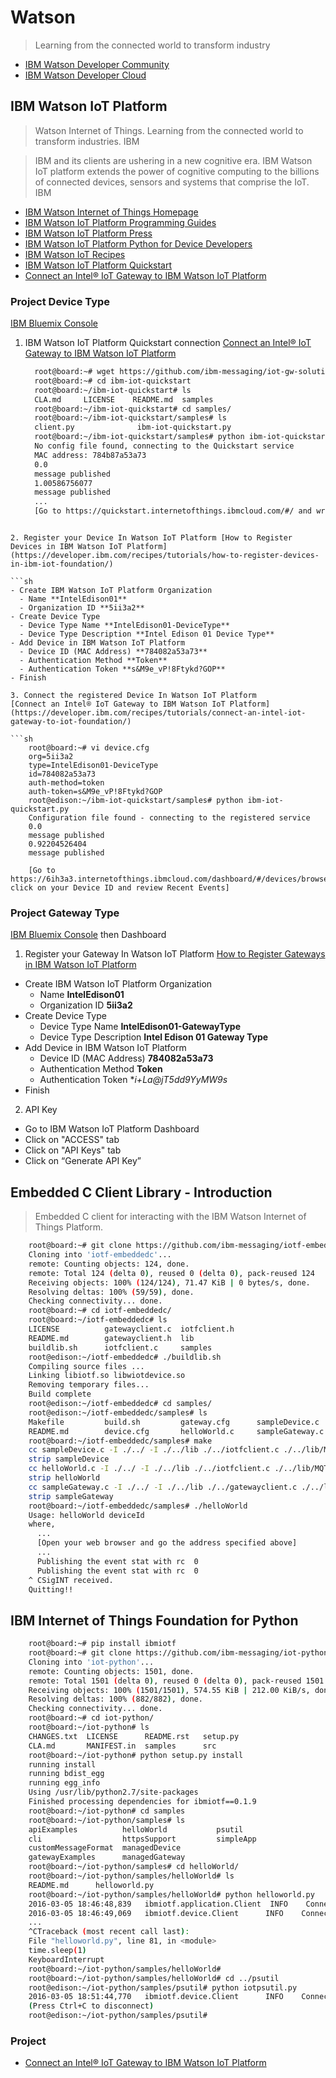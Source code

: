 Watson
==

> Learning from the connected world to transform industry

- [IBM Watson Developer Community](https://developer.ibm.com/watson/)
- [IBM Watson Developer Cloud](http://www.ibm.com/smarterplanet/us/en/ibmwatson/developercloud/)

## IBM Watson IoT Platform

> Watson Internet of Things. Learning from the connected world to transform industries. IBM

> IBM and its clients are ushering in a new cognitive era. IBM Watson IoT platform extends the power of cognitive computing to the billions of connected devices, sensors and systems that comprise the IoT. IBM

- [IBM Watson Internet of Things Homepage](http://www.ibm.com/internet-of-things/)
- [IBM Watson IoT Platform Programming Guides](https://docs.internetofthings.ibmcloud.com/)
- [IBM Watson IoT Platform Press](https://developer.ibm.com/iotfoundation/blog/2016/02/12/the-ibm-watson-iot-platform-arrives/)
- [IBM Watson IoT Platform Python for Device Developers](https://docs.internetofthings.ibmcloud.com/devices/libraries/python.html)
- [IBM Watson IoT Recipes](https://developer.ibm.com/recipes/)
- [IBM Watson IoT Platform Quickstart](https://quickstart.internetofthings.ibmcloud.com/#/)
- [Connect an Intel® IoT Gateway to IBM Watson IoT Platform](https://developer.ibm.com/recipes/tutorials/connect-an-intel-iot-gateway-to-iot-foundation/)


### Project Device Type

[IBM Bluemix Console](https://console.ng.bluemix.net/)

1. IBM Watson IoT Platform Quickstart connection
[Connect an Intel® IoT Gateway to IBM Watson IoT Platform](https://developer.ibm.com/recipes/tutorials/connect-an-intel-iot-gateway-to-iot-foundation/)

   ```sh
     root@board:~# wget https://github.com/ibm-messaging/iot-gw-solutions/releases/download/1.03/ibm-iot-quickstart.zip
     root@board:~# cd ibm-iot-quickstart
     root@board:~/ibm-iot-quickstart# ls
     CLA.md     LICENSE    README.md  samples
     root@board:~/ibm-iot-quickstart# cd samples/
     root@board:~/ibm-iot-quickstart/samples# ls
     client.py              ibm-iot-quickstart.py
     root@board:~/ibm-iot-quickstart/samples# python ibm-iot-quickstart.py
     No config file found, connecting to the Quickstart service
     MAC address: 784b87a53a73
     0.0
     message published
     1.00586756077
     message published     
     ...
     [Go to https://quickstart.internetofthings.ibmcloud.com/#/ and write Device ID based on device MAC Address]
```

2. Register your Device In Watson IoT Platform [How to Register Devices in IBM Watson IoT Platform](https://developer.ibm.com/recipes/tutorials/how-to-register-devices-in-ibm-iot-foundation/)

```sh
- Create IBM Watson IoT Platform Organization
  - Name **IntelEdison01**
  - Organization ID **5ii3a2**
- Create Device Type
  - Device Type Name **IntelEdison01-DeviceType**
  - Device Type Description **Intel Edison 01 Device Type**
- Add Device in IBM Watson IoT Platform
  - Device ID (MAC Address) **784082a53a73**
  - Authentication Method **Token**
  - Authentication Token **s&M9e_vP!8Ftykd?GOP**
- Finish

3. Connect the registered Device In Watson IoT Platform
[Connect an Intel® IoT Gateway to IBM Watson IoT Platform](https://developer.ibm.com/recipes/tutorials/connect-an-intel-iot-gateway-to-iot-foundation/)

```sh
    root@board:~# vi device.cfg
    org=5ii3a2
    type=IntelEdison01-DeviceType
    id=784082a53a73
    auth-method=token
    auth-token=s&M9e_vP!8Ftykd?GOP
    root@edison:~/ibm-iot-quickstart/samples# python ibm-iot-quickstart.py
    Configuration file found - connecting to the registered service                                              
    0.0
    message published
    0.92204526404
    message published
    
    [Go to https://6ih3a3.internetofthings.ibmcloud.com/dashboard/#/devices/browse click on your Device ID and review Recent Events]
```

### Project Gateway Type

[IBM Bluemix Console](https://console.ng.bluemix.net/) then Dashboard

1. Register your Gateway In Watson IoT Platform [How to Register Gateways in IBM Watson IoT Platform](https://developer.ibm.com/recipes/tutorials/how-to-register-gateways-in-ibm-watson-iot-platform/)

- Create IBM Watson IoT Platform Organization
  - Name **IntelEdison01**
  - Organization ID **5ii3a2**
- Create Device Type
  - Device Type Name **IntelEdison01-GatewayType**
  - Device Type Description **Intel Edison 01 Gateway Type**
- Add Device in IBM Watson IoT Platform
  - Device ID (MAC Address) **784082a53a73**
  - Authentication Method **Token**
  - Authentication Token **i+*La@jT5dd9YyMW9s**
- Finish

2. API Key

 - Go to IBM Watson IoT Platform Dashboard
 - Click on "ACCESS" tab
 - Click on "API Keys" tab
 - Click on “Generate API Key”

## Embedded C Client Library - Introduction

> Embedded C client for interacting with the IBM Watson Internet of Things Platform.

```sh
    root@board:~# git clone https://github.com/ibm-messaging/iotf-embeddedc.git
    Cloning into 'iotf-embeddedc'...
    remote: Counting objects: 124, done.
    remote: Total 124 (delta 0), reused 0 (delta 0), pack-reused 124
    Receiving objects: 100% (124/124), 71.47 KiB | 0 bytes/s, done.
    Resolving deltas: 100% (59/59), done.
    Checking connectivity... done.
    root@board:~# cd iotf-embeddedc/
    root@board:~/iotf-embeddedc# ls
    LICENSE          gatewayclient.c  iotfclient.h
    README.md        gatewayclient.h  lib
    buildlib.sh      iotfclient.c     samples
    root@edison:~/iotf-embeddedc# ./buildlib.sh
    Compiling source files ...
    Linking libiotf.so libwiotdevice.so
    Removing temporary files...
    Build complete
    root@edison:~/iotf-embeddedc# cd samples/
    root@edison:~/iotf-embeddedc/samples# ls
    Makefile         build.sh         gateway.cfg      sampleDevice.c
    README.md        device.cfg       helloWorld.c     sampleGateway.c
    root@board:~/iotf-embeddedc/samples# make          
    cc sampleDevice.c -I ./../ -I ./../lib ./../iotfclient.c ./../lib/MQTTClient.c ./../lib/MQTTLinux.c ./../libe
    strip sampleDevice            
    cc helloWorld.c -I ./../ -I ./../lib ./../iotfclient.c ./../lib/MQTTClient.c ./../lib/MQTTLinux.c ./../lib/Md
    strip helloWorld
    cc sampleGateway.c -I ./../ -I ./../lib ./../gatewayclient.c ./../lib/MQTTClient.c ./../lib/MQTTLinux.c ./..y
    strip sampleGateway
    root@board:~/iotf-embeddedc/samples# ./helloWorld 
    Usage: helloWorld deviceId
    where,                                                                           deviceId is a 12 digit hex                                                       root@board:~/iotf-embeddedc/samples# ./helloWorld 123456789123                   Connection Successful. Press Ctrl+C to quit                                       View the visualization at https://quickstart.internetofthings.ibmcloud.com/#/device/123456789123                 Publishing the event stat with rc  0                                             Publishing the event stat with rc  0
      ...
      [Open your web browser and go the address specified above]
      ...
      Publishing the event stat with rc  0
      Publishing the event stat with rc  0
    ^ CSigINT received.
    Quitting!!                                                                       root@board:~/iotf-embeddedc/samples# 
```

## IBM Internet of Things Foundation for Python

```sh
    root@board:~# pip install ibmiotf
    root@board:~# git clone https://github.com/ibm-messaging/iot-python.git
    Cloning into 'iot-python'...
    remote: Counting objects: 1501, done.
    remote: Total 1501 (delta 0), reused 0 (delta 0), pack-reused 1501
    Receiving objects: 100% (1501/1501), 574.55 KiB | 212.00 KiB/s, done.
    Resolving deltas: 100% (882/882), done.
    Checking connectivity... done.
    root@board:~# cd iot-python/
    root@board:~/iot-python# ls
    CHANGES.txt  LICENSE      README.rst   setup.py
    CLA.md       MANIFEST.in  samples      src
    root@board:~/iot-python# python setup.py install
    running install
    running bdist_egg
    running egg_info
    Using /usr/lib/python2.7/site-packages
    Finished processing dependencies for ibmiotf==0.1.9
    root@board:~/iot-python# cd samples
    root@board:~/iot-python/samples# ls
    apiExamples          helloWorld           psutil
    cli                  httpsSupport         simpleApp
    customMessageFormat  managedDevice
    gatewayExamples      managedGateway
    root@board:~/iot-python/samples# cd helloWorld/
    root@board:~/iot-python/samples/helloWorld# ls
    README.md      helloworld.py
    root@board:~/iot-python/samples/helloWorld# python helloworld.py
    2016-03-05 18:46:48,839   ibmiotf.application.Client  INFO    Connected successfully: a:quickstart:6788e5b2-r
    2016-03-05 18:46:49,069   ibmiotf.device.Client      INFO    Connected successfully: d:quickstart:helloWorld6
    ...
    ^CTraceback (most recent call last):
    File "helloworld.py", line 81, in <module>
    time.sleep(1)                       
    KeyboardInterrupt
    root@board:~/iot-python/samples/helloWorld#
    root@board:~/iot-python/samples/helloWorld# cd ../psutil
    root@edison:~/iot-python/samples/psutil# python iotpsutil.py
    2016-03-05 18:51:44,770   ibmiotf.device.Client      INFO    Connected successfully: d:quickstart:sample-iotL
    (Press Ctrl+C to disconnect)
    root@edison:~/iot-python/samples/psutil# 
```

### Project

- [Connect an Intel® IoT Gateway to IBM Watson IoT Platform](https://developer.ibm.com/recipes/tutorials/connect-an-intel-iot-gateway-to-iot-foundation/)
